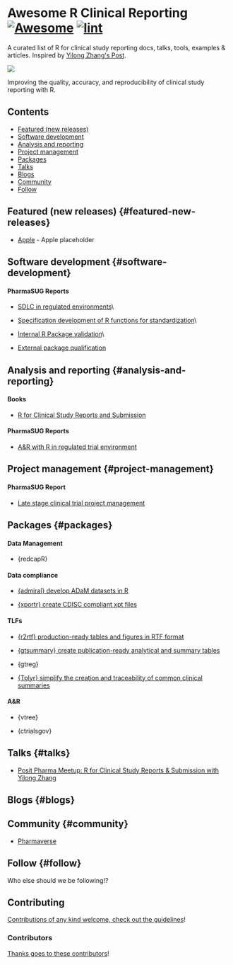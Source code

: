 <!-- title -->

<!--lint ignore no-dead-urls-->

# Awesome R Clinical Reporting [![Awesome](https://awesome.re/badge.svg)](https://awesome.re) [![lint](https://github.com/hidyverse/awesome-R-clinical-reporting/actions/workflows/lint.yaml/badge.svg)](https://github.com/hidyverse/awesome-R-clinical-reporting/actions/workflows/lint.yaml)

<!-- subtitle -->

A curated list of R for clinical study reporting docs, talks, tools, examples & articles. Inspired by [Yilong Zhang's Post](https://www.linkedin.com/posts/yilongzhang_creating-a-validated-environment-for-reproducibility-activity-7044529198165594112-DGf4/).

<!-- image -->

<a href="https://github.com/sindresorhus/awesome/blob/main/awesome.md" target="_blank" rel="noopener noreferrer"> <img src="https://raw.githubusercontent.com/sindresorhus/awesome/78bde71c34e21954ae2a526fb5e9d3f9be2c0eec/media/logo.svg"/> </a>

<!-- description -->

Improving the quality, accuracy, and reproducibility of clinical study reporting with R.

<!-- TOC -->

## Contents

-   [Featured (new releases)](#featured-new-releases)
-   [Software development](#software-development)
-   [Analysis and reporting](#analysis-and-reporting)
-   [Project management](#project-management)
-   [Packages](#packages)
-   [Talks](#talks)
-   [Blogs](#blogs)
-   [Community](#community)
-   [Follow](#follow)

<!-- CONTENT -->

## Featured (new releases) {#featured-new-releases}

-   [Apple](https://apple.com) - Apple placeholder

## Software development {#software-development}

#### PharmaSUG Reports

-   [SDLC in regulated environments](https://lnkd.in/g9pv4USE)\

-   [Specification development of R functions for standardization](https://lnkd.in/gjnG4hxx?trk=public_post-text)\

-   [Internal R Package validation](https://lnkd.in/gwDty-Z7?trk=public_post-text)\

-   [External package qualification](https://lnkd.in/gtpAjZA5?trk=public_post-text)

## Analysis and reporting {#analysis-and-reporting}

#### Books

-   [R for Clinical Study Reports and Submission](https://r4csr.org/)

#### PharmaSUG Reports

-   [A&R with R in regulated trial environment](https://lnkd.in/g9pfxQv?trk=public_post-text)

## Project management {#project-management}

#### PharmaSUG Report

-   [Late stage clinical trial project management](https://lnkd.in/gjSJ4AUR)

## Packages {#packages}

#### Data Management

-   {redcapR}

#### Data compliance

-   [{admiral} develop ADaM datasets in R](https://pharmaverse.github.io/admiral)

-   [{xportr} create CDISC compliant xpt files](https://atorus-research.github.io/xportr/)

#### TLFs

-   [{r2rtf} production-ready tables and figures in RTF format](https://merck.github.io/r2rtf/)

-   [{gtsummary} create publication-ready analytical and summary tables](https://www.danieldsjoberg.com/gtsummary/)

-   {gtreg}

-   [{Tplyr} simplify the creation and traceability of common clinical summaries](https://atorus-research.github.io/Tplyr/)

#### A&R

-   {vtree}

-   {ctrialsgov}

## Talks {#talks}

- [Posit Pharma Meetup: R for Clinical Study Reports & Submission with Yilong Zhang](https://www.youtube.com/watch?v=RBVqKi3FV30)

## Blogs {#blogs}


## Community {#community}

-   [Pharmaverse](https://pharmaverse.org/)

<!-- END CONTENT -->

## Follow {#follow}

<!-- list people worth following on social sites (Twitter, LinkedIn, GitHub, YouTube etc.) -->

Who else should we be following!?

## Contributing

[Contributions of any kind welcome, check out the guidelines](contributing.md)!

### Contributors

[Thanks goes to these contributors](https://github.com/hidyverse/awesome-R-clinical-reporting/graphs/contributors)!
